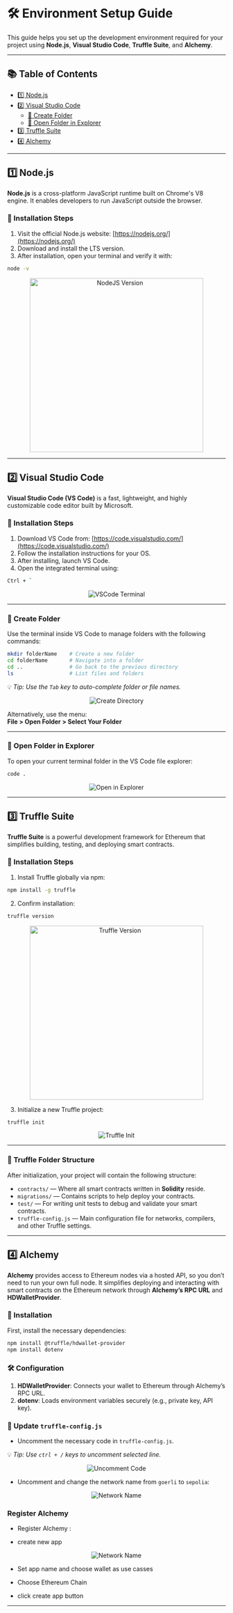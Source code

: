 # 🛠️ Environment Setup Guide

This guide helps you set up the development environment required for your project using **Node.js**, **Visual Studio Code**, **Truffle Suite**, and **Alchemy**.

---

## 📚 Table of Contents

- [1️⃣ Node.js](#1-nodejs)
- [2️⃣ Visual Studio Code](#2-visual-studio-code)
  - [📁 Create Folder](#create-folder)
  - [📂 Open Folder in Explorer](#open-folder-in-explorer)
- [3️⃣ Truffle Suite](#3-truffle-suite)
- [4️⃣ Alchemy](#4-alchemy)

---

## 1️⃣ Node.js

**Node.js** is a cross-platform JavaScript runtime built on Chrome's V8 engine. It enables developers to run JavaScript outside the browser.

### 🧩 Installation Steps

1. Visit the official Node.js website: [https://nodejs.org/](https://nodejs.org/)
2. Download and install the LTS version.
3. After installation, open your terminal and verify it with:

```bash
node -v
```

<p align="center">
  <img width="400" alt="NodeJS Version" src="/assets/node-v.png">
</p>

---

## 2️⃣ Visual Studio Code

**Visual Studio Code (VS Code)** is a fast, lightweight, and highly customizable code editor built by Microsoft.

### 🧩 Installation Steps

1. Download VS Code from: [https://code.visualstudio.com/](https://code.visualstudio.com/)
2. Follow the installation instructions for your OS.
3. After installing, launch VS Code.
4. Open the integrated terminal using:

```bash
Ctrl + `
```

<p align="center">
  <img alt="VSCode Terminal" src="/assets/vs-terminal.png">
</p>

---

### 📁 Create Folder

Use the terminal inside VS Code to manage folders with the following commands:

```bash
mkdir folderName    # Create a new folder
cd folderName       # Navigate into a folder
cd ..               # Go back to the previous directory
ls                  # List files and folders
```

💡 *Tip: Use the `Tab` key to auto-complete folder or file names.*

<p align="center">
  <img alt="Create Directory" src="/assets/create-directory.png">
</p>

Alternatively, use the menu:  
**File > Open Folder > Select Your Folder**

---

### 📂 Open Folder in Explorer

To open your current terminal folder in the VS Code file explorer:

```bash
code .
```

<p align="center">
  <img alt="Open in Explorer" src="/assets/explorer.png">
</p>

---

## 3️⃣ Truffle Suite

**Truffle Suite** is a powerful development framework for Ethereum that simplifies building, testing, and deploying smart contracts.

### 🧩 Installation Steps

1. Install Truffle globally via npm:

```bash
npm install -g truffle
```

2. Confirm installation:

```bash
truffle version
```

<p align="center">
  <img width="400" alt="Truffle Version" src="/assets/truffle-v.png">
</p>

3. Initialize a new Truffle project:

```bash
truffle init
```

<p align="center">
  <img alt="Truffle Init" src="/assets/truffle-init.png">
</p>

---

### 📂 Truffle Folder Structure

After initialization, your project will contain the following structure:

- `contracts/` — Where all smart contracts written in **Solidity** reside.
- `migrations/` — Contains scripts to help deploy your contracts.
- `test/` — For writing unit tests to debug and validate your smart contracts.
- `truffle-config.js` — Main configuration file for networks, compilers, and other Truffle settings.

---

## 4️⃣ Alchemy

**Alchemy** provides access to Ethereum nodes via a hosted API, so you don’t need to run your own full node. It simplifies deploying and interacting with smart contracts on the Ethereum network through **Alchemy’s RPC URL** and **HDWalletProvider**.

### 🔧 Installation

First, install the necessary dependencies:

```bash
npm install @truffle/hdwallet-provider
npm install dotenv
```

### 🛠️ Configuration

1. **HDWalletProvider**: Connects your wallet to Ethereum through Alchemy’s RPC URL.
2. **dotenv**: Loads environment variables securely (e.g., private key, API key).

### 📝 Update `truffle-config.js`

- Uncomment the necessary code in `truffle-config.js`.

💡 *Tip: Use `ctrl + /` keys to uncomment selected line.*

<p align="center">
  <img alt="Uncomment Code" src="/assets/uncomment.png">
</p>

- Uncomment and change the network name from `goerli` to `sepolia`:

<p align="center">
  <img alt="Network Name" src="/assets/network-name.png">
</p>

### Register Alchemy

- Register Alchemy : 

- create new app

<p align="center">
  <img alt="Network Name" src="/assets/create-app.png">
</p>

- Set app name and choose wallet as use casses

- Choose Ethereum Chain 

- click create app button 


--- 


